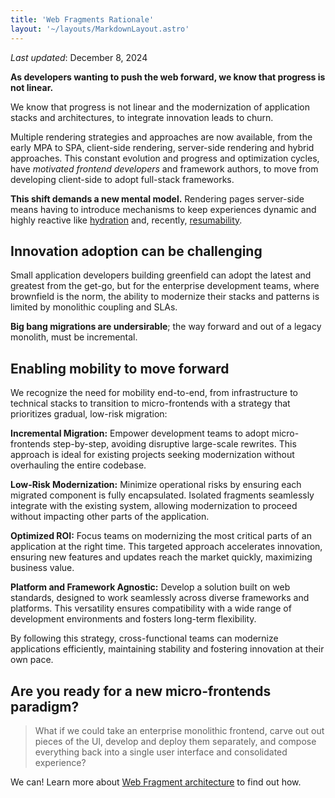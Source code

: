 ```yaml
---
title: 'Web Fragments Rationale'
layout: '~/layouts/MarkdownLayout.astro'
---
```


_Last updated_: December 8, 2024

**As developers wanting to push the web forward, we know that progress is not linear.**

We know that progress is not linear and the modernization of application stacks and architectures, to integrate innovation leads to churn.

Multiple rendering strategies and approaches are now available, from the early MPA to SPA, client-side rendering, server-side rendering and hybrid approaches. This constant evolution and progress and optimization cycles, have *motivated frontend developers* and framework authors, to move from developing client-side to adopt full-stack frameworks. 

**This shift demands a new mental model.** Rendering pages server-side means having to introduce mechanisms to keep experiences dynamic and highly reactive like [hydration]() and, recently, [resumability](https://www.builder.io/blog/resumability-vs-hydration).

## Innovation adoption can be challenging

Small application developers building greenfield can adopt the latest and greatest from the get-go, but for the enterprise development teams, where brownfield is the norm, the ability to modernize their stacks and patterns is limited by monolithic coupling and SLAs. 

**Big bang migrations are undersirable**; the way forward and out of a legacy monolith, must be incremental.


## Enabling mobility to move forward

We recognize the need for mobility end-to-end, from infrastructure to technical stacks to transition to micro-frontends with a strategy that prioritizes gradual, low-risk migration:

**Incremental Migration:** Empower development teams to adopt micro-frontends step-by-step, avoiding disruptive large-scale rewrites. This approach is ideal for existing projects seeking modernization without overhauling the entire codebase.

**Low-Risk Modernization:** Minimize operational risks by ensuring each migrated component is fully encapsulated. Isolated fragments seamlessly integrate with the existing system, allowing modernization to proceed without impacting other parts of the application.

**Optimized ROI:** Focus teams on modernizing the most critical parts of an application at the right time. This targeted approach accelerates innovation, ensuring new features and updates reach the market quickly, maximizing business value.

**Platform and Framework Agnostic:** Develop a solution built on web standards, designed to work seamlessly across diverse frameworks and platforms. This versatility ensures compatibility with a wide range of development environments and fosters long-term flexibility.

By following this strategy, cross-functional teams can modernize applications efficiently, maintaining stability and fostering innovation at their own pace.


## Are you ready for a new micro-frontends paradigm?

> What if we could take an enterprise monolithic frontend, carve out out pieces of the UI, develop and deploy them separately, and compose everything back into a single user interface and consolidated experience?

We can! Learn more about [Web Fragment architecture](./architecture) to find out how.

